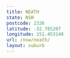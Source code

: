 ```yaml
---
title: NEATH
state: NSW
postcode: 2326
latitude: -32.785207
longitude: 151.453148
url: /nsw/neath/
layout: suburb
---
```

